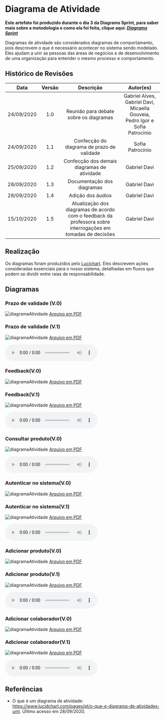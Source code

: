 # Diagrama de Atividade

**Este artefato foi produzido durante o dia 3 da Diagrams Sprint, para saber mais sobre a metodologia e como ela foi feita, clique aqui: _[Diagrams Sprint](Modeling/Diagrams/Diagrams.md)_**

Diagramas de atividade são considerados diagramas de comportamento, pois descrevem o que é necessário acontecer no sistema sendo modelado. Eles ajudam a unir as pessoas das áreas de negócios e de desenvolvimento de uma organização para entender o mesmo processo e comportamento.

## Histórico de Revisões

|    Data    | Versão |                                                  Descrição                                                  |                                  Autor(es)                                   |
| :--------: | :----: | :---------------------------------------------------------------------------------------------------------: | :--------------------------------------------------------------------------: |
| 24/09/2020 |  1.0   |                                   Reunião para debate sobre os diagramas                                    | Gabriel Alves, Gabriel Davi, Micaella Gouveia, Pedro Igor e Sofia Patrocínio |
| 24/09/2020 |  1.1   |                                 Confecção do diagrama de prazo de validade                                  |                               Sofia Patrocínio                               |
| 25/09/2020 |  1.2   |                                 Confecção dos demais diagramas de atividade                                 |                                 Gabriel Davi                                 |
| 28/09/2020 |  1.3   |                                         Documentação dos diagramas                                          |                                 Gabriel Davi                                 |
| 28/09/2020 |  1.4   |                                              Adição dos áudios                                              |                                 Gabriel Davi                                 |
| 15/10/2020 |  1.5   | Atualização dos diagramas de acordo com o feedback da professora sobre interrogações em tomadas de decisões |                                 Gabriel Davi                                 |

## Realização

Os diagramas foram produzidos pelo [Lucichart](https://www.lucidchart.com/). Eles descrevem ações consideradas essenciais para o nosso sistema, detalhadas em fluxos que podem se dividir entre raias de responsabilidade.

## Diagramas

### Prazo de validade (V.0)

![diagramaAtividade](../../assets/diagramas/atividade/Diagrama_atividade_PrazoValidade.png)
<a href="https://unbarqdsw.github.io/2020.1_G12_Stock/assets/pdf/diagramas/atividade/Diagrama_atividade_prazoValidade.pdf">Arquivo em PDF</a>

### Prazo de validade (V.1)

![diagramaAtividade](../../assets/diagramas/atividade/Diagrama_atividade_PrazoValidade2.png)
<a href="https://unbarqdsw.github.io/2020.1_G12_Stock/assets/pdf/diagramas/atividade/Diagrama_atividade_prazoValidade2.pdf">Arquivo em PDF</a>

<audio controls>
  <source src="https://unbarqdsw.github.io/2020.1_G12_Stock/assets/audios/diagramas/atividades/atividades_prazoValidade.m4a" type="audio/mpeg">
</audio>

### Feedback(V.0)

![diagramaAtividade](../../assets/diagramas/atividade/Diagrama_atividade_feedback.png)
<a href="https://unbarqdsw.github.io/2020.1_G12_Stock/assets/pdf/diagramas/atividade/Diagrama_atividade_feedback.pdf">Arquivo em PDF</a>

### Feedback(V.1)

![diagramaAtividade](../../assets/diagramas/atividade/Diagrama_atividade_feedback2.png)
<a href="https://unbarqdsw.github.io/2020.1_G12_Stock/assets/pdf/diagramas/atividade/Diagrama_atividade_feedback2.pdf">Arquivo em PDF</a>

<audio controls>
  <source src="https://unbarqdsw.github.io/2020.1_G12_Stock/assets/audios/diagramas/atividades/atividades_feedback.m4a" type="audio/mpeg">
</audio>

### Consultar produto(V.0)

![diagramaAtividade](../../assets/diagramas/atividade/Diagrama_atividade_consultarProduto.png)
<a href="https://unbarqdsw.github.io/2020.1_G12_Stock/assets/pdf/diagramas/atividade/Diagrama_atividade_consultarProduto.pdf">Arquivo em PDF</a>

<audio controls>
  <source src="https://unbarqdsw.github.io/2020.1_G12_Stock/assets/audios/diagramas/atividades/atividades_buscarProdutos.m4a" type="audio/mpeg">
</audio>

### Autenticar no sistema(V.0)

![diagramaAtividade](../../assets/diagramas/atividade/Diagrama_atividade_autenticacao.png)
<a href="https://unbarqdsw.github.io/2020.1_G12_Stock/assets/pdf/diagramas/atividade/Diagrama_atividade_autenticacao.pdf">Arquivo em PDF</a>

### Autenticar no sistema(V.1)

![diagramaAtividade](../../assets/diagramas/atividade/Diagrama_atividade_autenticacao2.png)
<a href="https://unbarqdsw.github.io/2020.1_G12_Stock/assets/pdf/diagramas/atividade/Diagrama_atividade_autenticacao2.pdf">Arquivo em PDF</a>

<audio controls>
  <source src="https://unbarqdsw.github.io/2020.1_G12_Stock/assets/audios/diagramas/atividades/atividades_autenticacao.m4a" type="audio/mpeg">
</audio>

### Adicionar produto(V.0)

![diagramaAtividade](../../assets/diagramas/atividade/Diagrama_atividade_addProduto.png)
<a href="https://unbarqdsw.github.io/2020.1_G12_Stock/assets/pdf/diagramas/atividade/Diagrama_atividade_addProduto.pdf">Arquivo em PDF</a>

### Adicionar produto(V.1)

![diagramaAtividade](../../assets/diagramas/atividade/Diagrama_atividade_addProduto2.png)
<a href="https://unbarqdsw.github.io/2020.1_G12_Stock/assets/pdf/diagramas/atividade/Diagrama_atividade_addProduto2.pdf">Arquivo em PDF</a>

<audio controls>
  <source src="https://unbarqdsw.github.io/2020.1_G12_Stock/assets/audios/diagramas/atividades/atividades_addProduto.m4a" type="audio/mpeg">
</audio>

### Adicionar colaborador(V.0)

![diagramaAtividade](../../assets/diagramas/atividade/Diagrama_atividade_addColaboradores.png)
<a href="https://unbarqdsw.github.io/2020.1_G12_Stock/assets/pdf/diagramas/atividade/Diagrama_atividade_addColaborador.pdf">Arquivo em PDF</a>

### Adicionar colaborador(V.1)

![diagramaAtividade](../../assets/diagramas/atividade/Diagrama_atividade_addColaboradores2.png)
<a href="https://unbarqdsw.github.io/2020.1_G12_Stock/assets/pdf/diagramas/atividade/Diagrama_atividade_addColaborador2.pdf">Arquivo em PDF</a>

<audio controls>
  <source src="https://unbarqdsw.github.io/2020.1_G12_Stock/assets/audios/diagramas/atividades/Atividades_addColaborador.m4a" type="audio/mpeg">
</audio>

## Referências

- O que é um diagrama de atividade: <https://www.lucidchart.com/pages/pt/o-que-e-diagrama-de-atividades-uml>. Último acesso em 28/09/2020.
